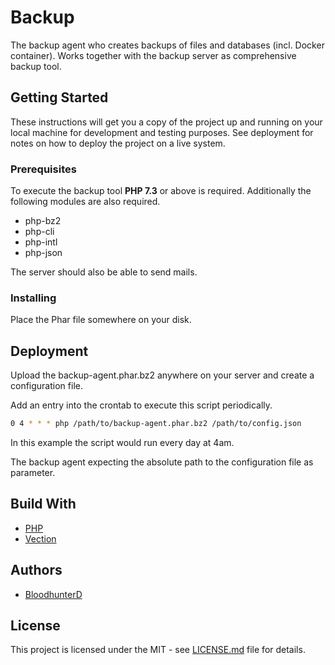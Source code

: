 # Backup

The backup agent who creates backups of files and databases (incl. Docker container).
Works together with the backup server as comprehensive backup tool.

## Getting Started

These instructions will get you a copy of the project up and running on your local machine for development and testing purposes.
See deployment for notes on how to deploy the project on a live system.

### Prerequisites

To execute the backup tool **PHP 7.3** or above is required.
Additionally the following modules are also required.

* php-bz2
* php-cli
* php-intl
* php-json

The server should also be able to send mails.

### Installing

Place the Phar file somewhere on your disk.

## Deployment

Upload the backup-agent.phar.bz2 anywhere on your server and create a configuration file.

Add an entry into the crontab to execute this script periodically.

```bash
0 4 * * * php /path/to/backup-agent.phar.bz2 /path/to/config.json
```

In this example the script would run every day at 4am.

The backup agent expecting the absolute path to the configuration file as parameter.

## Build With

* [PHP](https://www.php.net/)
* [Vection](https://github.com/Vection-Framework/Vection)

## Authors

* [BloodhunterD](https://github.com/bloodhunterd)

## License

This project is licensed under the MIT - see [LICENSE.md](https://github.com/bloodhunterd/backup-agent/blob/master/LICENSE) file for details.
